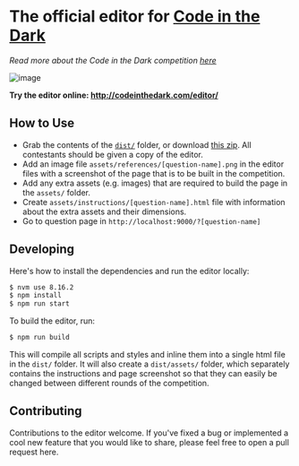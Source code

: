 # The official editor for [Code in the Dark](https://github.com/codeinthedark/codeinthedark.github.io)
*Read more about the Code in the Dark competition [here](https://github.com/codeinthedark/codeinthedark.github.io)*

![image](https://cloud.githubusercontent.com/assets/688415/11479175/f3aedfbe-9790-11e5-9ad9-ce930fe5a3a8.png)

**Try the editor online: http://codeinthedark.com/editor/**

## How to Use
* Grab the contents of the [`dist/`](https://github.com/codeinthedark/editor/tree/master/dist) folder, or download [this zip](https://github.com/codeinthedark/editor/releases/download/v0.1.0/editor.zip). All contestants should be given a copy of the editor.
* Add an image file `assets/references/[question-name].png` in the editor files with a screenshot of the page that is to be built in the competition. 
* Add any extra assets (e.g. images) that are required to build the page in the `assets/` folder.
* Create `assets/instructions/[question-name].html` file with information about the extra assets and their dimensions.
* Go to question page in `http://localhost:9000/?[question-name]`

## Developing
Here's how to install the dependencies and run the editor locally:
```bash
$ nvm use 8.16.2
$ npm install
$ npm run start
```

To build the editor, run:
```bash
$ npm run build
```
This will compile all scripts and styles and inline them into a single html file in the `dist/` folder. It will also create a `dist/assets/` folder, which separately contains the instructions and page screenshot so that they can easily be changed between different rounds of the competition.

## Contributing
Contributions to the editor welcome. If you've fixed a bug or implemented a cool new feature that you would like to share, please feel free to open a pull request here.
